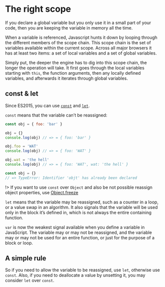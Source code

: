 # The right scope

If you declare a global variable but you only use it in a small part of your code,
then you are keeping the variable in memory all the time.

When a variable is referenced, Javascript hunts it down by looping through the
different members of the scope chain. This scope chain is the set of variables
available within the current scope. Across all major browsers it has at least
two items: a set of local variables and a set of global variables.

Simply put, the deeper the engine has to dig into this scope chain, the longer
the operation will take. It first goes through the local variables starting with
`this`, the function arguments, then any locally defined variables, and afterwards
it iterates through global variables.

## const & let

Since ES2015, you can use [`const`](https://developer.mozilla.org/en-US/docs/Web/JavaScript/Reference/Statements/const) and [`let`](https://developer.mozilla.org/en-US/docs/Web/JavaScript/Reference/Statements/let).

`const` means that the variable can’t be reassigned:

```js
const obj = { foo: 'bar' }

obj = {}
console.log(obj) // => = { foo: 'bar' }

obj.foo = 'WAT'
console.log(obj) // => = { foo: 'WAT' }

obj.wat = 'the hell'
console.log(obj) // => = { foo: 'WAT', wat: 'the hell' }

const obj = {}
// => TypeError: Identifier 'objt' has already been declared
```

!> If you want to use `const` over `Object` and also be not possible reassign
object properties, use [Object.freeze](https://developer.mozilla.org/en-US/docs/Web/JavaScript/Reference/Global_Objects/Object/freeze)

`let` means that the variable may be reassigned, such as a counter in a loop, or
a value swap in an algorithm. It also signals that the variable will be used only
in the block it’s defined in, which is not always the entire containing function.

`var` is now the weakest signal available when you define a variable in JavaScript.
The variable may or may not be reassigned, and the variable may or may not be used
for an entire function, or just for the purpose of a block or loop.

## A simple rule

So if you need to allow the variable to be reassigned, use `let`, otherwise use
`const`. Also, if you need to deallocate a value by unsetting it, you may consider
`let` over `const`.
